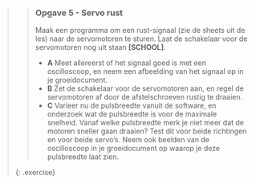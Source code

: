 >> ### Opgave 5 - Servo rust
>>
>> Maak een programma om een rust-signaal (zie de sheets uit de les) naar de servomotoren te sturen. Laat de schakelaar voor de servomotoren nog uit staan **[SCHOOL]**.
>>
>> - **A** Meet allereerst of het signaal goed is met een oscilloscoop, en neem een afbeelding van het signaal op in je groeidocument.
>> - **B** Zet de schakelaar voor de servomotoren aan, en regel de servomotoren af door de afstelschroeven rustig te draaien.
>> - **C** Varieer nu de pulsbreedte vanuit de software, en onderzoek wat de pulsbreedte is voor de maximale snelheid. Vanaf welke pulsbreedte merk je niet meer dat de motoren sneller gaan draaien? Test dit voor beide richtingen en voor beide servo’s. Neem ook beelden van de oscilloscoop in je groeidocument op waarop je deze pulsbreedte laat zien.
>>
>{: .exercise}